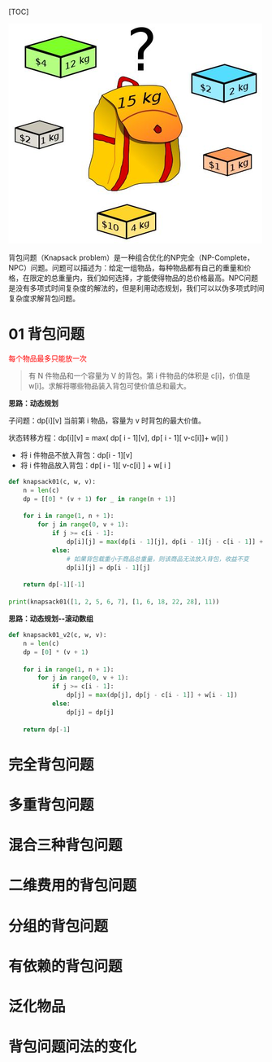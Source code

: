 [TOC]

![](images/v2-293234afbf020b341f63462d28432808_1440w.jpeg)

背包问题（Knapsack problem）是一种组合优化的NP完全（NP-Complete，NPC）问题。问题可以描述为：给定一组物品，每种物品都有自己的重量和价格，在限定的总重量内，我们如何选择，才能使得物品的总价格最高。NPC问题是没有多项式时间复杂度的解法的，但是利用动态规划，我们可以以伪多项式时间复杂度求解背包问题。



# 01 背包问题

<font color=red>每个物品最多只能放一次</font>

> 有 N 件物品和一个容量为 V 的背包。第 i 件物品的体积是 c[i]，价值是 w[i]。求解将哪些物品装入背包可使价值总和最大。

**思路：动态规划**

子问题：dp\[i][v] 当前第 i 物品，容量为 v 时背包的最大价值。

状态转移方程：dp\[i][v] = max( dp\[ i - 1][v], dp\[ i - 1][ v-c[i]]+ w[i] )

- 将 i 件物品不放入背包：dp\[i - 1][v]
- 将 i 件物品放入背包：dp\[ i - 1][ v-c[i] ] + w\[ i ]



```python
def knapsack01(c, w, v):
    n = len(c)
    dp = [[0] * (v + 1) for _ in range(n + 1)]

    for i in range(1, n + 1):
        for j in range(0, v + 1):
            if j >= c[i - 1]:
                dp[i][j] = max(dp[i - 1][j], dp[i - 1][j - c[i - 1]] + w[i - 1])
            else:
              	# 如果背包载重小于商品总重量，则该商品无法放入背包，收益不变
                dp[i][j] = dp[i - 1][j]  

    return dp[-1][-1]

print(knapsack01([1, 2, 5, 6, 7], [1, 6, 18, 22, 28], 11))
```



**思路：动态规划--滚动数组**

```python
def knapsack01_v2(c, w, v):
    n = len(c)
    dp = [0] * (v + 1)

    for i in range(1, n + 1):
        for j in range(0, v + 1):
            if j >= c[i - 1]:
                dp[j] = max(dp[j], dp[j - c[i - 1]] + w[i - 1])
            else:
                dp[j] = dp[j]

    return dp[-1]
```

# 完全背包问题



# 多重背包问题



# 混合三种背包问题



# 二维费用的背包问题



# 分组的背包问题



# 有依赖的背包问题



# 泛化物品



# 背包问题问法的变化